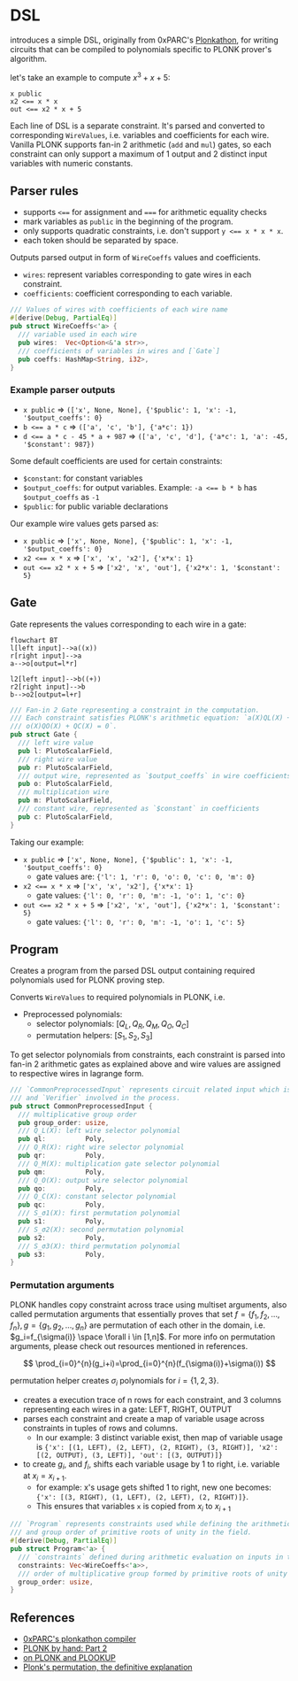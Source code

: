# DSL

introduces a simple DSL, originally from 0xPARC's [Plonkathon](https://github.com/0xPARC/plonkathon), for writing circuits that can be compiled to polynomials specific to PLONK prover's algorithm.

let's take an example to compute $x^3 + x + 5$:

```
x public
x2 <== x * x
out <== x2 * x + 5
```

Each line of DSL is a separate constraint. It's parsed and converted to corresponding `WireValues`, i.e. variables and coefficients for each wire. Vanilla PLONK supports fan-in 2 arithmetic (`add` and `mul`) gates, so each constraint can only support a maximum of 1 output and 2 distinct input variables with numeric constants.

## Parser rules

- supports `<==` for assignment and `===` for arithmetic equality checks
- mark variables as `public` in the beginning of the program.
- only supports quadratic constraints, i.e. don't support `y <== x * x * x`.
- each token should be separated by space.

Outputs parsed output in form of `WireCoeffs` values and coefficients.
- `wires`: represent variables corresponding to gate wires in each constraint.
- `coefficients`: coefficient corresponding to each variable.


```rust
/// Values of wires with coefficients of each wire name
#[derive(Debug, PartialEq)]
pub struct WireCoeffs<'a> {
  /// variable used in each wire
  pub wires:  Vec<Option<&'a str>>,
  /// coefficients of variables in wires and [`Gate`]
  pub coeffs: HashMap<String, i32>,
}
```

### Example parser outputs

- `x public` =>                    `(['x', None, None], {'$public': 1, 'x': -1, '$output_coeffs': 0}`
- `b <== a * c` =>                 `(['a', 'c', 'b'], {'a*c': 1})`
- `d <== a * c - 45 * a + 987` =>  `(['a', 'c', 'd'], {'a*c': 1, 'a': -45, '$constant': 987})`

Some default coefficients are used for certain constraints:
- `$constant`: for constant variables
- `$output_coeffs`: for output variables. Example: `-a <== b * b` has `$output_coeffs` as `-1`
- `$public`: for public variable declarations

Our example wire values gets parsed as:

- `x public` => `['x', None, None], {'$public': 1, 'x': -1, '$output_coeffs': 0}`
- `x2 <== x * x` => `['x', 'x', 'x2'], {'x*x': 1}`
- `out <== x2 * x + 5` => `['x2', 'x', 'out'], {'x2*x': 1, '$constant': 5}`

## Gate

Gate represents the values corresponding to each wire in a gate:

```mermaid
flowchart BT
l[left input]-->a((x))
r[right input]-->a
a-->o[output=l*r]

l2[left input]-->b((+))
r2[right input]-->b
b-->o2[output=l+r]
```

```rust
/// Fan-in 2 Gate representing a constraint in the computation.
/// Each constraint satisfies PLONK's arithmetic equation: `a(X)QL(X) + b(X)QR(X) + a(X)b(X)QM(X) +
/// o(X)QO(X) + QC(X) = 0`.
pub struct Gate {
  /// left wire value
  pub l: PlutoScalarField,
  /// right wire value
  pub r: PlutoScalarField,
  /// output wire, represented as `$output_coeffs` in wire coefficients
  pub o: PlutoScalarField,
  /// multiplication wire
  pub m: PlutoScalarField,
  /// constant wire, represented as `$constant` in coefficients
  pub c: PlutoScalarField,
}
```

Taking our example:
- `x public` => `['x', None, None], {'$public': 1, 'x': -1, '$output_coeffs': 0}`
  - gate values are: `{'l': 1, 'r': 0, 'o': 0, 'c': 0, 'm': 0}`
- `x2 <== x * x` => `['x', 'x', 'x2'], {'x*x': 1}`
  - gate values: `{'l': 0, 'r': 0, 'm': -1, 'o': 1, 'c': 0}`
- `out <== x2 * x + 5` => `['x2', 'x', 'out'], {'x2*x': 1, '$constant': 5}`
  - gate values: `{'l': 0, 'r': 0, 'm': -1, 'o': 1, 'c': 5}`

## Program

Creates a program from the parsed DSL output containing required polynomials used for PLONK
proving step.

Converts `WireValues` to required polynomials in PLONK, i.e.
- Preprocessed polynomials:
    - selector polynomials: $[Q_L,Q_R,Q_M,Q_O,Q_C]$
    - permutation helpers: $[S_1,S_2,S_3]$

To get selector polynomials from constraints, each constraint is parsed into fan-in 2 arithmetic gates as explained above and wire values are assigned to respective wires in lagrange form.

```rust
/// `CommonPreprocessedInput` represents circuit related input which is apriori known to `Prover`
/// and `Verifier` involved in the process.
pub struct CommonPreprocessedInput {
  /// multiplicative group order
  pub group_order: usize,
  /// Q_L(X): left wire selector polynomial
  pub ql:          Poly,
  /// Q_R(X): right wire selector polynomial
  pub qr:          Poly,
  /// Q_M(X): multiplication gate selector polynomial
  pub qm:          Poly,
  /// Q_O(X): output wire selector polynomial
  pub qo:          Poly,
  /// Q_C(X): constant selector polynomial
  pub qc:          Poly,
  /// S_σ1(X): first permutation polynomial
  pub s1:          Poly,
  /// S_σ2(X): second permutation polynomial
  pub s2:          Poly,
  /// S_σ3(X): third permutation polynomial
  pub s3:          Poly,
}
```

### Permutation arguments

PLONK handles copy constraint across trace using multiset arguments, also called permutation arguments that essentially proves that set $f=\{f_1,f_2,\dots,f_n\}, g=\{g_1,g_2,\dots,g_n\}$ are permutation of each other in the domain, i.e. $g_i=f_{\sigma(i)} \space \forall i \in [1,n]$. For more info on permutation arguments, please check out resources mentioned in references.

$$
\prod_{i=0}^{n}(g_i+i)=\prod_{i=0}^{n}(f_{\sigma(i)}+\sigma(i))
$$

permutation helper creates $\sigma_i$ polynomials for $i = \{1,2,3\}$.

- creates a execution trace of n rows for each constraint, and 3 columns representing each wires in a gate: LEFT, RIGHT, OUTPUT
- parses each constraint and create a map of variable usage across constraints in tuples of rows and columns.
  - In our example: 3 distinct variable exist, then map of variable usage is `{'x': [(1, LEFT), (2, LEFT), (2, RIGHT), (3, RIGHT)], 'x2': [(2, OUTPUT), (3, LEFT)], 'out': [(3, OUTPUT)]}`
- to create $g_i$, and $f_i$, shifts each variable usage by 1 to right, i.e. variable at $x_i = x_{i+1}$.
  - for example: x's usage gets shifted 1 to right, new one becomes: `{'x': [(3, RIGHT), (1, LEFT), (2, LEFT), (2, RIGHT)]}`.
  - This ensures that variables `x` is copied from $x_i$ to $x_{i+1}$

```rust
/// `Program` represents constraints used while defining the arithmetic on the inputs
/// and group order of primitive roots of unity in the field.
#[derive(Debug, PartialEq)]
pub struct Program<'a> {
  /// `constraints` defined during arithmetic evaluation on inputs in the circuit
  constraints: Vec<WireCoeffs<'a>>,
  /// order of multiplicative group formed by primitive roots of unity in the scalar field
  group_order: usize,
}
```

## References

- [0xPARC's plonkathon compiler](https://github.com/0xPARC/plonkathon/tree/main/compiler)
- [PLONK by hand: Part 2](https://research.metastate.dev/plonk-by-hand-part-2-the-proof/)
- [on PLONK and PLOOKUP](https://research.metastate.dev/on-plonk-and-plookup/)
- [Plonk's permutation, the definitive explanation](https://www.cryptologie.net/article/610/plonks-permutation-the-definitive-explanation/)